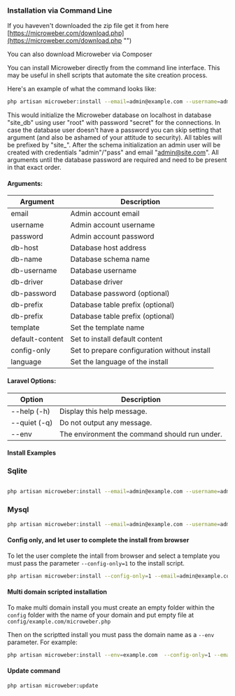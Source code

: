 ### Installation via Command Line

If you haveven't downloaded the zip file get it from here [https://microweber.com/download.php](https://microweber.com/download.php "") 

You can also download Microweber via Composer

You can install Microweber directly from the command line interface. This may be useful in shell scripts that automate the site creation process. 


Here's an example of what the command looks like:

```bash
php artisan microweber:install --email=admin@example.com --username=admin --password=mypassword --db-name=storage/database.sqlite --db-password=nopass --db-driver=sqlite --db-prefix=site_ --template=Bootstrap --default-content=1
```



This would initialize the Microweber database on localhost in database "site_db" using user "root" with password "secret" for the connections. In case the database user doesn't have a password you can skip setting that argument (and also be ashamed of your attitude to security). All tables will be prefixed by "site_". After the schema initialization an admin user will be created with credentials "admin"/"pass" and email "admin@site.com".
All arguments until the database password are required and need to be present in that exact order.

 

#### Arguments:
| Argument | Description
|----------| ---
| email    | Admin account email
| username | Admin account username
| password | Admin account password
| db-host  | Database host address
| db-name  | Database schema name
| db-username  | Database username
| db-driver  | Database driver 
| db-password  | Database password (optional)
| db-prefix  | Database table prefix (optional)
| db-prefix  | Database table prefix (optional)
| template | Set the template name
| default-content | Set to install default content
| config-only | Set to prepare configuration without install
| language | Set the language of the install
 

#### Laravel Options:
|      Option  | Description
|          --- | ---
|--help (-h)   | Display this help message.
|--quiet (-q)  | Do not output any message.
|--env         | The environment the command should run under.



#### Install Examples 

### Sqlite
 
``` bash

php artisan microweber:install --email=admin@example.com --username=admin --password=mypassword --db-name=storage/database.sqlite --db-password=nopass --db-driver=sqlite --db-prefix=site_ --template=Bootstrap --default-content=1

```

### Mysql

``` bash
php artisan microweber:install --email=admin@example.com --username=admin --password=mypassword --db-host=127.0.0.1 --db-name=microweber --db-username=dbuser --db-password=dbpass --db-driver=mysql --db-prefix=site_ --template=Bootstrap --default-content=1
```




#### Config only, and let user to complete the install from browser

To let the user complete the intall from browser and select a template you must pass the parameter `--config-only=1` to the install script. 

``` bash
php artisan microweber:install --config-only=1 --email=admin@example.com --username=admin --password=mypassword --db-name=storage/database.sqlite --db-password=nopass --db-driver=sqlite --db-prefix=site_ --template=Bootstrap --default-content=1
```

#### Multi domain scripted installation
To make multi domain install you must create an empty folder within the `config` folder with the name of your domain and put empty file at `config/example.com/microweber.php`

Then on the scriptted install you must pass the domain name as a `--env` parameter. For example: 


``` bash
php artisan microweber:install --env=example.com  --config-only=1 --email=admin@example.com --username=admin --password=mypassword --db-name=storage/database.sqlite --db-password=nopass --db-driver=sqlite --db-prefix=site_ --template=Bootstrap --default-content=1
```

#### Update command

`php artisan microweber:update`

